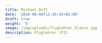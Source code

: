 ```yaml
---
title: Michael Duft
date: '2020-08-04T11:45:42+02:00'
draft: true
weight: '5'
image: /img/uploads/fluglehrer_blanco.jpg
description: Fluglehrer (FI)
---
```


